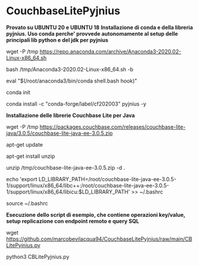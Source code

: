 # CouchbaseLitePyjnius

**Provato su UBUNTU 20 e UBUNTU 18**
**Installazione di conda e della libreria pyjnius. Uso conda perche' provvede autonomamente al setup delle principali lib python e del jdk per pyjnius**

wget -P /tmp https://repo.anaconda.com/archive/Anaconda3-2020.02-Linux-x86_64.sh

bash /tmp/Anaconda3-2020.02-Linux-x86_64.sh -b

eval "$(/root/anaconda3/bin/conda shell.bash hook)"

conda init

conda install -c "conda-forge/label/cf202003" pyjnius -y

**Installazione delle librerie Couchbase Lite per Java**

wget -P /tmp https://packages.couchbase.com/releases/couchbase-lite-java/3.0.5/couchbase-lite-java-ee-3.0.5.zip

apt-get update

apt-get install unzip

unzip /tmp/couchbase-lite-java-ee-3.0.5.zip -d .

echo 'export LD_LIBRARY_PATH=/root/couchbase-lite-java-ee-3.0.5-1/support/linux/x86_64/libc++:/root/couchbase-lite-java-ee-3.0.5-1/support/linux/x86_64/libicu:$LD_LIBRARY_PATH' >> ~/.bashrc

source ~/.bashrc

**Esecuzione dello script di esempio, che contiene operazioni key/value, setup replicazione con endpoint remoto e query SQL**

wget https://github.com/marcobevilacqua94/CouchbaseLitePyjnius/raw/main/CBLitePyjnius.py

python3 CBLitePyjnius.py
